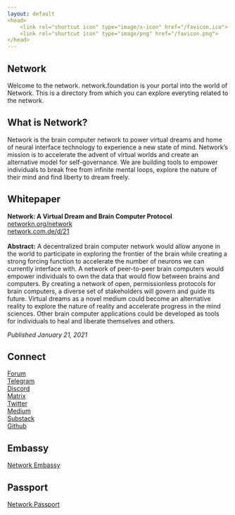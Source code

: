 ```yaml
---
layout: default
<head>
    <link rel="shortcut icon" type="image/x-icon" href="/favicon.ico">
    <link rel="shortcut icon" type="image/png" href="/favicon.png">
</head>
---
```

## Network

Welcome to the network. network.foundation is your portal into the world of Network. This is a directory from which you can explore everyting related to the network.

## What is Network?

Network is the brain computer network to power virtual dreams and home of neural interface technology to experience a new state of mind. Network’s mission is to accelerate the advent of virtual worlds and create an alternative model for self-governance. We are building tools to empower individuals to break free from infinite mental loops, explore the nature of their mind and find liberty to dream freely.

## Whitepaper

<b>Network: A Virtual Dream and Brain Computer Protocol</b>
<br>
<a href="https://networkn.org/network" target="_blank">networkn.org/network</a>
<br>
<a href="https://network.com.de/d/21" target="_blank">network.com.de/d/21</a>
<br>
<br>
<b>Abstract:</b> A decentralized brain computer network would allow anyone in the world to participate in exploring the frontier of the brain while creating a strong forcing function to accelerate the number of neurons we can currently interface with. A network of peer-to-peer brain computers would empower individuals to own the data that would flow between brains and computers. By creating a network of open, permissionless protocols for brain computers, a diverse set of stakeholders will govern and guide its future. Virtual dreams as a novel medium could become an alternative reality to explore the nature of reality and accelerate progress in the mind sciences. Other brain computer applications could be developed as tools for individuals to heal and liberate themselves and others.

<i>Published January 21, 2021</i>


## Connect

<a href="https://network.com.de" target="_blank">Forum</a>
<br>
<a href="https://t.me/+TU1rMRNZ1MIYLxBF" target="_blank">Telegram</a>
<br>
<a href="https://discord.gg/3yzhyGMNnw" target="_blank">Discord</a>
<br>
<a href="https://matrix.to/#/!XNSlHnqIwCumTmcAhm:matrix.org" target="_blank">Matrix</a>
<br>
<a href="https://twitter.com/networknx" target="_blank">Twitter</a>
<br>
<a href="https://network.medium.com" target="_blank">Medium</a>
<br>
<a href="https://network.substack.com" target="_blank">Substack</a>
<br>
<a href="https://github.com/networknx" target="_blank">Github</a>

## Embassy

<a href="https://embassy.network.foundation" target="_blank">Network Embassy</a>

## Passport

<a href="https://embassy.network.foundation/passport" target="_blank">Network Passport</a>





